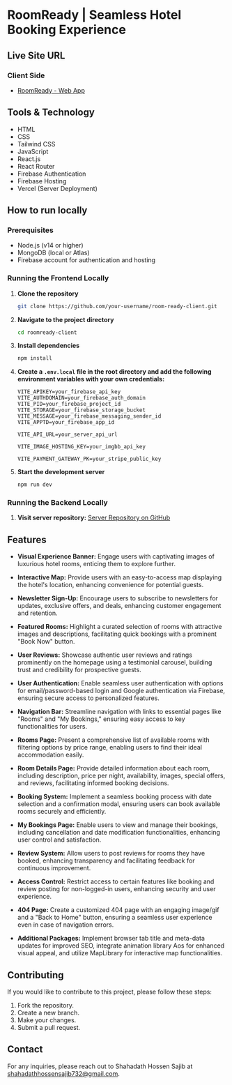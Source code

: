 # RoomReady | Seamless Hotel Booking Experience

## Live Site URL

### Client Side

- [RoomReady - Web App](https://eleventh-a-roomready.web.app)


## Tools & Technology

- HTML
- CSS
- Tailwind CSS
- JavaScript
- React.js
- React Router
- Firebase Authentication
- Firebase Hosting
- Vercel (Server Deployment)

## How to run locally

### Prerequisites

- Node.js (v14 or higher)
- MongoDB (local or Atlas)
- Firebase account for authentication and hosting

### Running the Frontend Locally

1. **Clone the repository**

   ```bash
   git clone https://github.com/your-username/room-ready-client.git
   ```

2. **Navigate to the project directory**

   ```bash
   cd roomready-client
   ```

3. **Install dependencies**

   ```bash
   npm install
   ```

4. **Create a `.env.local` file in the root directory and add the following environment variables with your own credentials:**

   ```env
   VITE_APIKEY=your_firebase_api_key
   VITE_AUTHDOMAIN=your_firebase_auth_domain
   VITE_PID=your_firebase_project_id
   VITE_STORAGE=your_firebase_storage_bucket
   VITE_MESSAGE=your_firebase_messaging_sender_id
   VITE_APPTD=your_firebase_app_id

   VITE_API_URL=your_server_api_url

   VITE_IMAGE_HOSTING_KEY=your_imgbb_api_key

   VITE_PAYMENT_GATEWAY_PK=your_stripe_public_key
   ```

5. **Start the development server**

   ```bash
   npm run dev
   ```

### Running the Backend Locally

1. **Visit server repository:** [Server Repository on GitHub](https://github.com/your-username/room-ready-server)



## Features

- **Visual Experience Banner:** Engage users with captivating images of luxurious hotel rooms, enticing them to explore further.

- **Interactive Map:** Provide users with an easy-to-access map displaying the hotel's location, enhancing convenience for potential guests.

- **Newsletter Sign-Up:** Encourage users to subscribe to newsletters for updates, exclusive offers, and deals, enhancing customer engagement and retention.

- **Featured Rooms:** Highlight a curated selection of rooms with attractive images and descriptions, facilitating quick bookings with a prominent "Book Now" button.

- **User Reviews:** Showcase authentic user reviews and ratings prominently on the homepage using a testimonial carousel, building trust and credibility for prospective guests.

- **User Authentication:** Enable seamless user authentication with options for email/password-based login and Google authentication via Firebase, ensuring secure access to personalized features.

- **Navigation Bar:** Streamline navigation with links to essential pages like "Rooms" and "My Bookings," ensuring easy access to key functionalities for users.

- **Rooms Page:** Present a comprehensive list of available rooms with filtering options by price range, enabling users to find their ideal accommodation easily.

- **Room Details Page:** Provide detailed information about each room, including description, price per night, availability, images, special offers, and reviews, facilitating informed booking decisions.

- **Booking System:** Implement a seamless booking process with date selection and a confirmation modal, ensuring users can book available rooms securely and efficiently.

- **My Bookings Page:** Enable users to view and manage their bookings, including cancellation and date modification functionalities, enhancing user control and satisfaction.

- **Review System:** Allow users to post reviews for rooms they have booked, enhancing transparency and facilitating feedback for continuous improvement.

- **Access Control:** Restrict access to certain features like booking and review posting for non-logged-in users, enhancing security and user experience.

- **404 Page:** Create a customized 404 page with an engaging image/gif and a "Back to Home" button, ensuring a seamless user experience even in case of navigation errors.

- **Additional Packages:** Implement browser tab title and meta-data updates for improved SEO, integrate animation library Aos for enhanced visual appeal, and utilize MapLibrary for interactive map functionalities.

## Contributing

If you would like to contribute to this project, please follow these steps:

1. Fork the repository.
2. Create a new branch.
3. Make your changes.
4. Submit a pull request.

## Contact

For any inquiries, please reach out to Shahadath Hossen Sajib at <shahadathhossensajib732@gmail.com>.